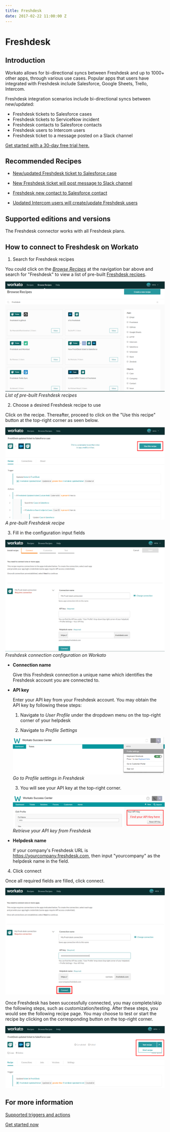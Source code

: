 ```yaml
---
title: Freshdesk
date: 2017-02-22 11:00:00 Z
---
```


# Freshdesk

## Introduction

Workato allows for bi-directional syncs between Freshdesk and up to 1000+ other apps, through various use cases. Popular apps that users have integrated with Freshdesk include Salesforce, Google Sheets, Trello, Intercom.

Freshdesk integration scenarios include bi-directional syncs between new/updated:

* Freshdesk tickets to Salesforce cases
* Freshdesk tickets to ServiceNow incident
* Freshdesk contacts to Salesforce contacts
* Freshdesk users to Intercom users
* Freshdesk ticket to a message posted on a Slack channel

[Get started with a 30-day free trial here.](https://www.workato.com/users/sign_up?utm_source=marketplaces&utm_campaign=freshdesk-generic)

 ## Recommended Recipes
   * [New/updated Freshdesk ticket to Salesforce case](https://www.workato.com/recipes/120619-salesforce-new-updated-case-to-freshdesk-ticket#recipe)

   * [New Freshdesk ticket will post message to Slack channel](https://www.workato.com/recipes/103170-new-ticket-in-freshdesk-will-post-message-to-channel-in-slack)

   * [Freshdesk new contact to Salesforce contact](https://www.workato.com/recipes/110070-freshdesk-new-contact-to-salesforce-contact#recipe)

   * [Updated Intercom users will create/update Freshdesk users](https://www.workato.com/recipes/54393-updated-user-in-intercom-will-search-users-in-freshdesk#recipe)


## Supported editions and versions
The Freshdesk connector works with all Freshdesk plans.

## How to connect to Freshdesk on Workato

1. Search for Freshdesk recipes

You could click on the [*Browse Recipes*](https://www.workato.com/recipes/browse) at the navigation bar above and search for "Freshdesk" to view a list of pre-built [Freshdesk recipes](https://www.workato.com/recipes/browse?q=Freshdesk).

![List of pre-built Freshdesk recipes](/assets/images/connectors/freshdesk/list-freshdesk-recipe.PNG)
*List of pre-built Freshdesk recipes*

2. Choose a desired Freshdesk recipe to use

Click on the recipe. Thereafter, proceed to click on the "Use this recipe" button at the top-right corner as seen below.

![Click to choose to use the recipe](/assets/images/connectors/freshdesk/freshdesk-recipe.PNG)
*A pre-built Freshdesk recipe*

3. Fill in the configuration input fields

![Freshdesk connection configuration](/assets/images/connectors/freshdesk/freshdesk-config-fields.PNG)
*Freshdesk connection configuration on Workato*

* **Connection name**

  Give this Freshdesk connection a unique name which identifies the Freshdesk account you are connected to.

* **API key**

  Enter your API key from your Freshdesk account. You may obtain the API key by following these steps:

  1. Navigate to *User Profile* under the dropdown menu on the top-right corner of your helpdesk

  2. Navigate to *Profile Settings*

  ![Freshdesk profile settings](/assets/images/connectors/freshdesk/freshdesk-tab.png)
  *Go to Profile settings in Freshdesk*

  3. You will see your API key at the top-right corner.

  ![Freshdesk Connection](/assets/images/connectors/freshdesk/freshdesk-api.png)
  *Retrieve your API key from Freshdesk*

* **Helpdesk name**

  If your company's Freshdesk URL is https://yourcompany.freshdesk.com, then input "yourcompany" as the helpdesk name in the field.

4. Click connect

 Once all required fields are filled, click connect.

 ![Connect Freshdesk](/assets/images/connectors/freshdesk/freshdesk-connect.png)

 Once Freshdesk has been successfully connected, you may complete/skip the following steps, such as customization/testing. After these steps, you would see the following recipe page. You may choose to test or start the recipe by clicking on the corresponding button on the top-right corner.

  ![Start your Freshdesk recipe](/assets/images/connectors/freshdesk/freshdesk-start-recipe.PNG)


 ## For more information
   [Supported triggers and actions](https://www.workato.com/integrations/freshdesk)

   [Get started now](https://www.workato.com/users/sign_up?utm_source=marketplaces&utm_campaign=freshdesk-generic)
